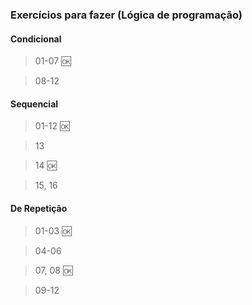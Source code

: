 ### Exercícios para fazer (Lógica de programação)

#### Condicional

> 01-07 🆗

> 08-12

#### Sequencial

> 01-12 🆗

> 13

> 14 🆗

> 15, 16

#### De Repetição
> 01-03 🆗

> 04-06

> 07, 08 🆗

> 09-12
